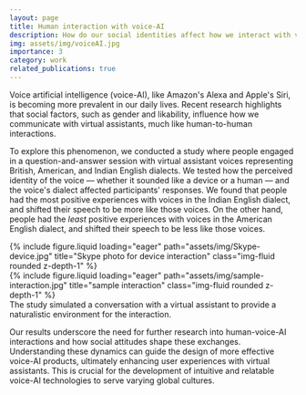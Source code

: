 ```yaml
---
layout: page
title: Human interaction with voice-AI
description: How do our social identities affect how we interact with virtual assistants?
img: assets/img/voiceAI.jpg
importance: 3
category: work
related_publications: true
---
```


Voice artificial intelligence (voice-AI), like Amazon's Alexa and Apple's Siri, is becoming more prevalent in our daily lives. Recent research highlights that social factors, such as gender and likability, influence how we communicate with virtual assistants, much like human-to-human interactions.

To explore this phenomenon, we conducted a study where people engaged in a question-and-answer session with virtual assistant voices representing British, American, and Indian English dialects. We tested how the perceived identity of the voice — whether it sounded like a device or a human — and the voice's dialect affected participants' responses. We found that people had the most positive experiences with voices in the Indian English dialect, and shifted their speech to be more like those voices. On the other hand, people had the *least* positive experiences with voices in the American English dialect, and shifted their speech to be less like those voices. 

<div class="row justify-content-md-center">
    <div class="col-md-4">
        {% include figure.liquid loading="eager" path="assets/img/Skype-device.jpg" title="Skype photo for device interaction" class="img-fluid rounded z-depth-1" %}
    </div>
    <div class="col-md-4">
        {% include figure.liquid loading="eager" path="assets/img/sample-interaction.jpg" title="sample interaction" class="img-fluid rounded z-depth-1" %}
    </div>
</div>
<div class="caption">
    The study simulated a conversation with a virtual assistant to provide a naturalistic environment for the interaction.
</div>

Our results underscore the need for further research into human-voice-AI interactions and how social attitudes shape these exchanges. Understanding these dynamics can guide the design of more effective voice-AI products, ultimately enhancing user experiences with virtual assistants. This is crucial for the development of intuitive and relatable voice-AI technologies to serve varying global cultures.
